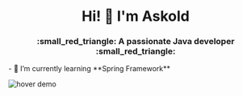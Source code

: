 <h1 align="center">Hi! 👋 I'm Askold</h1>
<h3 align="center">:small_red_triangle: A passionate Java developer :small_red_triangle:</h3>
- 🌱 I’m currently learning **Spring Framework**

![hover demo](hover-effect-demo.gif)
